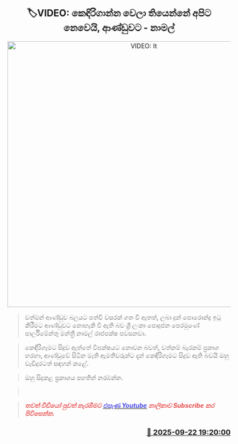 <p align='center'><b><h2 align='center' title='VIDEO: It's not us who have to groan, it's the governmentt - Namal'>🏷VIDEO: කෙඳිරිගාන්න වෙලා තියෙන්නේ අපිට නෙවෙයි, ආණ්ඩුවට - නාමල්</h2></b></p>
<p align='center'><img src='https://helakuru.sgp1.cdn.digitaloceanspaces.com/esana/images/lib/namal-jopi.jpg' width='600' alt='VIDEO: It's not us who have to groan, it's the governmentt - Namal'></p>

> වත්මන් ආණ්ඩුව බලයට පත්වී වසරක් ගත වී ඇතත්, ලබා දුන් පොරොන්දු ඉටු කිරීමට ආණ්ඩුවට නොහැකි වී ඇති බව ශ්‍රී ලංකා පොදුජන පෙරමුණේ පාර්ලිමේන්තු මන්ත්‍රී නාමල් රාජපක්ෂ පවසනවා.

> කෙඳිරිගෑමට සිදුව ඇත්තේ විපක්ෂයට නොවන බවත්, වත්කම් බැරකම් ප්‍රකාශ හරහා, ආණ්ඩුවේ සිටින මැති ඇමතිවරුන්ට දැන් කෙඳිරිගෑමට සිදුව ඇති බවයි ඔහු වැඩිදුරටත් සඳහන් කළේ.

> ඔහු සිදුකළ ප්‍රකාශය පහතින් නරඹන්න.

>  

> <span style='color:#e64d4d'><em><strong>තවත් වීඩියෝ පුවත් නැරඹීමට </strong></em></span><a href='https://youtube.com/@esanamedia?si=UZCWEZmqFcpzlvdV'><span style='color:#4d4de6'><em><strong>එසැණ Youtube</strong></em></span></a><span style='color:#e64d4d'><em><strong> නාලිකාව Subscribe කර පිවිසෙන්න.</strong></em></span>



<h3 align='right'><a href='https://www.helakuru.lk/esana/p/113870/'>📅 2025-09-22 19:20:00</a></h3>

